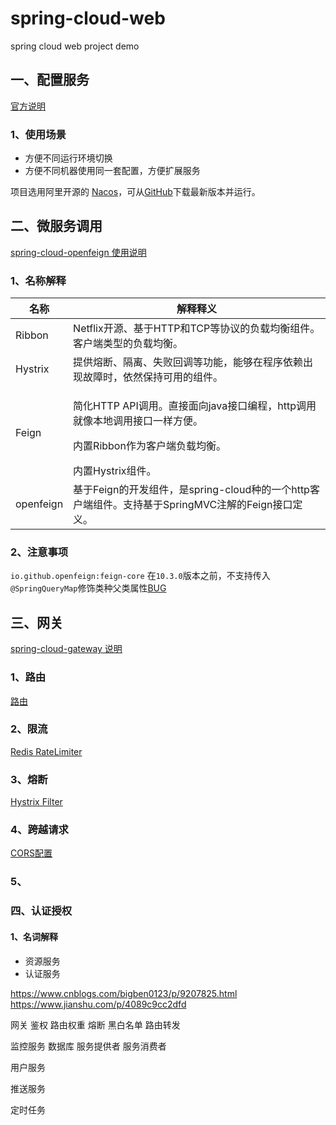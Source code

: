 # spring-cloud-web
spring cloud web project demo



## 一、配置服务
[官方说明](https://cloud.spring.io/spring-cloud-config/reference/html/)
### 1、使用场景
- 方便不同运行环境切换
- 方便不同机器使用同一套配置，方便扩展服务

项目选用阿里开源的 [Nacos](https://nacos.io/zh-cn/)，可从[GitHub](https://github.com/alibaba/nacos/releases)下载最新版本并运行。

## 二、微服务调用
[spring-cloud-openfeign 使用说明](https://github.com/spring-cloud/spring-cloud-openfeign/blob/master/docs/src/main/asciidoc/spring-cloud-openfeign.adoc)  

### 1、名称解释
| 名称 | 解释释义 |
| ---- | ----|
| Ribbon | Netflix开源、基于HTTP和TCP等协议的负载均衡组件。客户端类型的负载均衡。 |
| Hystrix | 提供熔断、隔离、失败回调等功能，能够在程序依赖出现故障时，依然保持可用的组件。 |
| Feign | <p>简化HTTP API调用。直接面向java接口编程，http调用就像本地调用接口一样方便。</p><p>内置Ribbon作为客户端负载均衡。</p>内置Hystrix组件。 |
| openfeign | 基于Feign的开发组件，是spring-cloud种的一个http客户端组件。支持基于SpringMVC注解的Feign接口定义。 |
   
### 2、注意事项
```io.github.openfeign:feign-core``` 在```10.3.0```版本之前，不支持传入```@SpringQueryMap```修饰类种父类属性[BUG](https://github.com/OpenFeign/feign/pull/960)
    
## 三、网关
[spring-cloud-gateway 说明](https://cloud.spring.io/spring-cloud-gateway/reference/html/)
    
### 1、路由
[路由](https://cloud.spring.io/spring-cloud-gateway/reference/html/#gateway-request-predicates-factories)

### 2、限流
[Redis RateLimiter](https://cloud.spring.io/spring-cloud-gateway/reference/html/#redis-ratelimiter)

### 3、熔断
[Hystrix Filter](https://cloud.spring.io/spring-cloud-gateway/reference/html/#hystrix)
 
### 4、跨越请求
[CORS配置](https://cloud.spring.io/spring-cloud-gateway/reference/html/#cors-configuration)
 
### 5、  


### 四、认证授权
#### 1、名词解释
- 资源服务
- 认证服务


https://www.cnblogs.com/bigben0123/p/9207825.html
https://www.jianshu.com/p/4089c9cc2dfd
  
网关
    鉴权
    路由权重
    熔断
    黑白名单
    路由转发

监控服务
    数据库
    服务提供者
    服务消费者

用户服务



推送服务



定时任务
